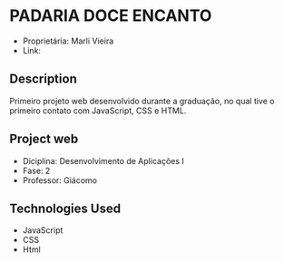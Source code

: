 # PADARIA DOCE ENCANTO

- Proprietária: Marli Vieira
- Link: 

## Description

Primeiro projeto web desenvolvido durante a graduação, no qual tive o primeiro contato com JavaScript, CSS e HTML.

## Project web 

- Diciplina: Desenvolvimento de Aplicações I
- Fase: 2
- Professor: Giácomo

## Technologies Used

- JavaScript
- CSS
- Html
